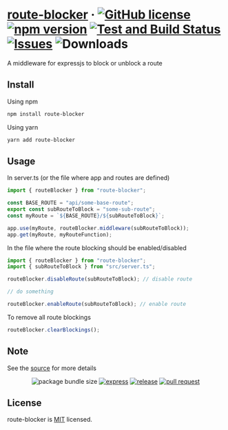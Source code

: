 # [route-blocker](https://www.npmjs.com/package/route-blocker) &middot; [![GitHub license](https://img.shields.io/github/license/ehasnain/route-blocker)](https://github.com/ehasnain/route-blocker/blob/master/LICENSE) [![npm version](https://img.shields.io/npm/v/route-blocker)](https://www.npmjs.com/package/route-blocker) [![Test and Build Status](https://github.com/ehasnain/route-blocker/workflows/test%20and%20build/badge.svg?branch=master)](https://github.com/ehasnain/route-blocker/actions?query=workflow%3A%22test+and+build%22+branch%3Amaster) [![Issues](https://img.shields.io/github/issues/ehasnain/route-blocker)](https://github.com/ehasnain/route-blocker/issues) ![Downloads](https://img.shields.io/npm/dw/route-blocker)

A middleware for expressjs to block or unblock a route

## Install

Using npm

```sh
npm install route-blocker
```

Using yarn

```sh
yarn add route-blocker
```

## Usage

In server.ts (or the file where app and routes are defined)

```ts
import { routeBlocker } from "route-blocker";

const BASE_ROUTE = "api/some-base-route";
export const subRouteToBlock = "some-sub-route";
const myRoute = `${BASE_ROUTE}/${subRouteToBlock}`;

app.use(myRoute, routeBlocker.middleware(subRouteToBlock));
app.get(myRoute, myRouteFunction);
```

In the file where the route blocking should be enabled/disabled

```ts
import { routeBlocker } from "route-blocker";
import { subRouteToBlock } from "src/server.ts";

routeBlocker.disableRoute(subRouteToBlock); // disable route

// do something

routeBlocker.enableRoute(subRouteToBlock); // enable route

```

To remove all route blockings

```ts
routeBlocker.clearBlockings();
````

## Note

See the [source](https://github.com/ehasnain/route-blocker) for more details

<p align="center">
    <a><img src="https://img.shields.io/bundlephobia/min/route-blocker" alt="package bundle size"></a>
    <a href="https://www.npmjs.com/package/express">
        <img src="https://img.shields.io/npm/dependency-version/route-blocker/peer/express" alt="express"></a>
    <a href="https://github.com/ehasnain/route-blocker/releases">
        <img src="https://img.shields.io/github/release-date/ehasnain/route-blocker" alt="release"></a>
    <a href="https://github.com/ehasnain/route-blocker/pulls?q=is%3Aopen+is%3Apr">
        <img src="https://img.shields.io/github/issues-pr/ehasnain/route-blocker" alt="pull request"></a>
</p>


## License

route-blocker is [MIT](https://github.com/ehasnain/route-blocker/blob/master/LICENSE) licensed.
